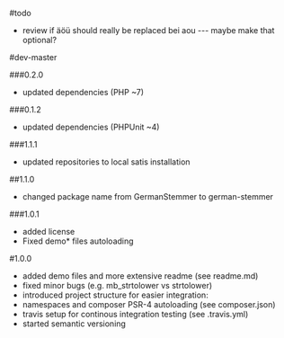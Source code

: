 #todo

 - review if äöü should really be replaced bei aou --- maybe make that optional?

#dev-master

###0.2.0

 - updated dependencies (PHP ~7)

###0.1.2

 - updated dependencies (PHPUnit ~4)

###1.1.1

 - updated repositories to local satis installation

##1.1.0

 - changed package name from GermanStemmer to german-stemmer

###1.0.1

 - added license
 - Fixed demo* files autoloading

#1.0.0

 - added demo files and more extensive readme (see readme.md)
 - fixed minor bugs (e.g. mb_strtolower vs strtolower)
 - introduced project structure for easier integration:
 - namespaces and composer PSR-4 autoloading (see composer.json)
 - travis setup for continous integration testing (see .travis.yml)
 - started semantic versioning

 